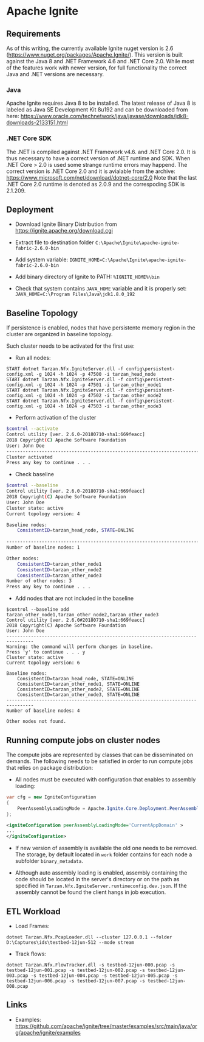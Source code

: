 # Apache Ignite

## Requirements
As of this writing, the currently available Ignite nuget version is 2.6 (https://www.nuget.org/packages/Apache.Ignite/).
This version is built against the Java 8 and .NET Framework 4.6 and .NET Core 2.0. While most of the 
features work with newer version, for full functionality the correct Java and .NET versions are necessary.

### Java 
Apache Ignite requires Java 8 to be installed. The latest release of Java 8 is labeled
as  Java SE Development Kit 8u192 and can be downloaded from here: https://www.oracle.com/technetwork/java/javase/downloads/jdk8-downloads-2133151.html 

### .NET Core SDK 
The .NET is compiled against .NET Framework v4.6. and .NET Core 2.0. 
It is thus necessary to have a correct version of .NET runtime and SDK. When .NET Core > 2.0 is used 
some strange runtime errors may happend. The correct version is .NET Core 2.0 and it is avialable from the 
archive: https://www.microsoft.com/net/download/dotnet-core/2.0 Note that the last .NET Core 2.0 runtime is denoted as 2.0.9 and 
the correspoding SDK is 2.1.209.

## Deployment

* Download Ignite Binary Distribution from https://ignite.apache.org/download.cgi

* Extract file to destination folder `C:\Apache\Ignite\apache-ignite-fabric-2.6.0-bin`

* Add system variable: `IGNITE_HOME=C:\Apache\Ignite\apache-ignite-fabric-2.6.0-bin`

* Add binary directory of Ignite to PATH: `%IGNITE_HOME%\bin`

* Check that system contains `JAVA_HOME` variable and it is properly set: `JAVA_HOME=C:\Program Files\Java\jdk1.8.0_192`

## Baseline Topology
If persistence is enabled, nodes that have persistente memory region in the cluster are organized in baseline topology. 

Such cluster needs to be activated for the first use:

* Run all nodes:
```
START dotnet Tarzan.Nfx.IgniteServer.dll -f config\persistent-config.xml -g 1024 -h 1024 -p 47500 -i tarzan_head_node
START dotnet Tarzan.Nfx.IgniteServer.dll -f config\persistent-config.xml -g 1024 -h 1024 -p 47501 -i tarzan_other_node1
START dotnet Tarzan.Nfx.IgniteServer.dll -f config\persistent-config.xml -g 1024 -h 1024 -p 47502 -i tarzan_other_node2
START dotnet Tarzan.Nfx.IgniteServer.dll -f config\persistent-config.xml -g 1024 -h 1024 -p 47503 -i tarzan_other_node3
```

* Perform activation of the cluster

```bash
$control --activate
Control utility [ver. 2.6.0-20180710-sha1:669feacc]
2018 Copyright(C) Apache Software Foundation
User: John Doe
--------------------------------------------------------------------------------
Cluster activated
Press any key to continue . . .
```

* Check baseline

```bash
$control --baseline
Control utility [ver. 2.6.0-20180710-sha1:669feacc]
2018 Copyright(C) Apache Software Foundation
User: John Doe
Cluster state: active
Current topology version: 4

Baseline nodes:
    ConsistentID=tarzan_head_node, STATE=ONLINE
   
--------------------------------------------------------------------------------
Number of baseline nodes: 1

Other nodes:
    ConsistentID=tarzan_other_node1
    ConsistentID=tarzan_other_node2
    ConsistentID=tarzan_other_node3
Number of other nodes: 3
Press any key to continue . . .

```

* Add nodes that are not included in the baseline

```
$control --baseline add tarzan_other_node1,tarzan_other_node2,tarzan_other_node3
Control utility [ver. 2.6.0#20180710-sha1:669feacc]
2018 Copyright(C) Apache Software Foundation
User: John Doe
--------------------------------------------------------------------------------
Warning: the command will perform changes in baseline.
Press 'y' to continue . . . y
Cluster state: active
Current topology version: 6

Baseline nodes:
    ConsistentID=tarzan_head_node, STATE=ONLINE
    ConsistentID=tarzan_other_node1, STATE=ONLINE
    ConsistentID=tarzan_other_node2, STATE=ONLINE
    ConsistentID=tarzan_other_node3, STATE=ONLINE
--------------------------------------------------------------------------------
Number of baseline nodes: 4

Other nodes not found.
```

## Running compute jobs on cluster nodes
The compute jobs are represented by classes that can be disseminated on demands.
The following needs to be satisfied in order to run compute jobs that relies on package distribution:

* All nodes must be executed with configuration that enables to assembly loading:

```csharp
var cfg = new IgniteConfiguration
{
    PeerAssemblyLoadingMode = Apache.Ignite.Core.Deployment.PeerAssemblyLoadingMode.CurrentAppDomain
};
```
```xml
<igniteConfiguration peerAssemblyLoadingMode='CurrentAppDomain' >
...
</igniteConfiguration>
```

* If new version of assembly is available the old one needs to be removed. The storage, by default located in ```work``` folder 
contains for each node a subfolder ```binary_metadata```.

* Although auto assembly loading is enabled, assembly containing the code should be located in the server's directory or on the path as specified in ```Tarzan.Nfx.IgniteServer.runtimeconfig.dev.json```. If the assembly cannot be found
the client hangs in job execution. 

## ETL Workload

* Load Frames:

```
dotnet Tarzan.Nfx.PcapLoader.dll --cluster 127.0.0.1 --folder D:\Captures\ids\testbed-12jun-512 --mode stream
```


* Track flows:

```
dotnet Tarzan.Nfx.FlowTracker.dll -s testbed-12jun-000.pcap -s testbed-12jun-001.pcap -s testbed-12jun-002.pcap -s testbed-12jun-003.pcap -s testbed-12jun-004.pcap -s testbed-12jun-005.pcap -s testbed-12jun-006.pcap -s testbed-12jun-007.pcap -s testbed-12jun-008.pcap
```



## Links

* Examples: https://github.com/apache/ignite/tree/master/examples/src/main/java/org/apache/ignite/examples
